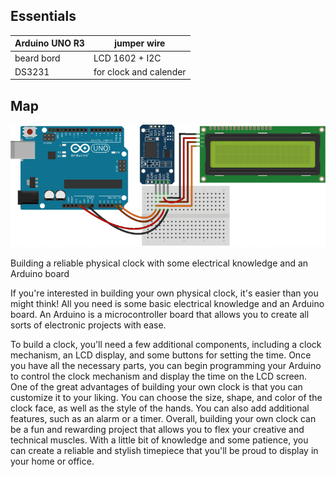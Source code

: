 ## Essentials

| Arduino UNO R3 | jumper wire |
| ------------- | ------------- |
| beard bord | LCD 1602 + I2C |
| DS3231 | for clock and calender |

## Map

![)(](assets/Clock-Shamatik.png)

Building a reliable physical clock with some electrical knowledge and an Arduino board

If you're interested in building your own physical clock, it's easier than you might think! All you need is some basic electrical knowledge and an Arduino board. An Arduino is a microcontroller board that allows you to create all sorts of electronic projects with ease.

To build a clock, you'll need a few additional components, including a clock mechanism, an LCD display, and some buttons for setting the time. Once you have all the necessary parts, you can begin programming your Arduino to control the clock mechanism and display the time on the LCD screen.
One of the great advantages of building your own clock is that you can customize it to your liking. You can choose the size, shape, and color of the clock face, as well as the style of the hands. You can also add additional features, such as an alarm or a timer. Overall, building your own clock can be a fun and rewarding project that allows you to flex your creative and technical muscles. With a little bit of knowledge and some patience, you can create a reliable and stylish timepiece that you'll be proud to display in your home or office.
